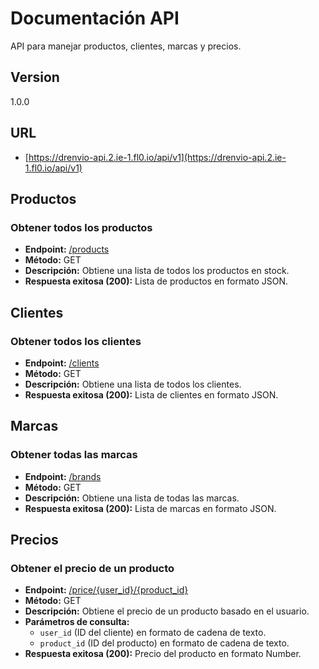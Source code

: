 # Documentación API

API para manejar productos, clientes, marcas y precios.

## Version

1.0.0

## URL

- [https://drenvio-api.2.ie-1.fl0.io/api/v1](https://drenvio-api.2.ie-1.fl0.io/api/v1)

## Productos

### Obtener todos los productos

- **Endpoint:** [/products](https://drenvio-api.2.ie-1.fl0.io/api/v1/products)
- **Método:** GET
- **Descripción:** Obtiene una lista de todos los productos en stock.
- **Respuesta exitosa (200):** Lista de productos en formato JSON.

## Clientes

### Obtener todos los clientes

- **Endpoint:** [/clients](https://drenvio-api.2.ie-1.fl0.io/api/v1/clients)
- **Método:** GET
- **Descripción:** Obtiene una lista de todos los clientes.
- **Respuesta exitosa (200):** Lista de clientes en formato JSON.

## Marcas

### Obtener todas las marcas

- **Endpoint:** [/brands](https://drenvio-api.2.ie-1.fl0.io/api/v1/brands)
- **Método:** GET
- **Descripción:** Obtiene una lista de todas las marcas.
- **Respuesta exitosa (200):** Lista de marcas en formato JSON.

## Precios

### Obtener el precio de un producto

- **Endpoint:** [/price/{user_id}/{product_id}](https://drenvio-api.2.ie-1.fl0.io/api/v1/price/649d1d225e664cb54aca71b7/649d1a5be80589a134de9492)
- **Método:** GET
- **Descripción:** Obtiene el precio de un producto basado en el usuario.
- **Parámetros de consulta:**
  - `user_id` (ID del cliente) en formato de cadena de texto.
  - `product_id` (ID del producto) en formato de cadena de texto.
- **Respuesta exitosa (200):** Precio del producto en formato Number.
